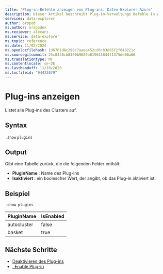 ```yaml
---
title: 'Plug-in-Befehle anzeigen von Plug-ins: Daten-Explorer Azure'
description: Dieser Artikel beschreibt Plug-in-Verwaltungs Befehle in Azure Daten-Explorer.
services: data-explorer
author: orspod
ms.author: orspodek
ms.reviewer: alexans
ms.service: data-explorer
ms.topic: reference
ms.date: 11/02/2020
ms.openlocfilehash: 1db761d8c290c7aaea452cd0cb3d85f2f648221c
ms.sourcegitcommit: 25c0440cb0390b9629b819611844f1375de00a66
ms.translationtype: MT
ms.contentlocale: de-DE
ms.lasthandoff: 11/10/2020
ms.locfileid: "94422079"
---
```

# <a name="show-plugins"></a>Plug-ins anzeigen


Listet alle Plug-ins des Clusters auf.

## <a name="syntax"></a>Syntax

`.show` `plugins`

## <a name="output"></a>Output

Gibt eine Tabelle zurück, die die folgenden Felder enthält:
* **PluginName** : Name des Plug-ins
* **Isaktiviert** : ein boolescher Wert, der angibt, ob das Plug-in aktiviert ist.

## <a name="example"></a>Beispiel

<!-- csl -->
```kusto
.show plugins
``` 

| PluginName | IsEnabled |
|---|---|
| autocluster | false |
| basket      | true  |

## <a name="next-steps"></a>Nächste Schritte

* [Deaktivieren des Plug-ins](disable-plugin.md)
* [. Enable Plug-in](enable-plugin.md)
